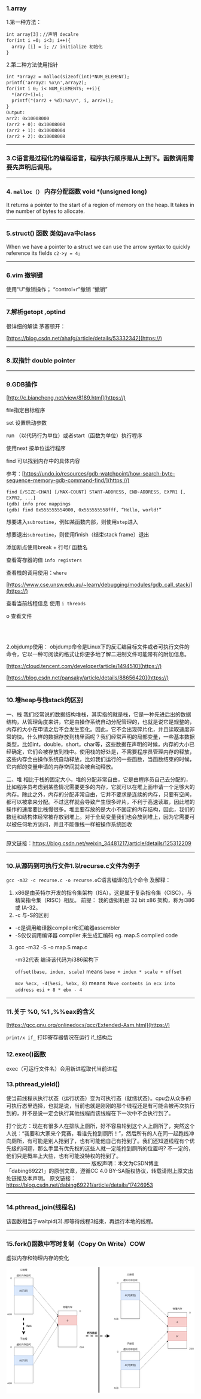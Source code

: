 ### 1.array 

1.第一种方法：

```c_cpp
int array[3]；//声明 decalre
for(int i =0; i<3; i++){
  array [i] = i; // initialize 初始化
}
```

2.第二种方法使用指针

```c_cpp
int *array2 = malloc(sizeof(int)*NUM_ELEMENT);
printf('array2: %x\n',array2);
for(int i 0; i< NUM_ELEMENTS; ++i){
  *(arr2+i)=i;
  printf("(arr2 + %d):%x\n", i, arr2+i);
}
Output:
arr2: 0x10008000
(arr2 + 0): 0x10008000
(arr2 + 1): 0x10008004
(arr2 + 2): 0x10008008
```

***

### 3.C语言是过程化的编程语言，程序执行顺序是从上到下。函数调用需要先声明后调用。

***

### 4. `malloc（）` 	内存分配函数 void *(unsigned long)

It returns a pointer to the start of a region of memory on the heap. It takes in the number of bytes to allocate.

***

### 5.struct() 函数 类似java中class

When we have a pointer to a struct we can use the arrow syntax to quickly reference its fields    `c2->y = 4;`

***

### 6.vim 	撤销键

使用“U"撤销操作； “control+r”撤销 “撤销”

***

### 7.解析getopt ,optind 

很详细的解读 茅塞顿开：

 [https://blog.csdn.net/ahafg/article/details/53332342](https://)

***

### 8.双指针 double pointer 

***

### 9.GDB操作

[http://c.biancheng.net/view/8189.html](https://)

file指定目标程序

set 设置启动参数

run （以代码行为单位）或者start（函数为单位）执行程序

使用next 按单位运行程序 

find 可以找到内存中的具体内容

参考：[https://undo.io/resources/gdb-watchpoint/how-search-byte-sequence-memory-gdb-command-find/](https://)

```
find [/SIZE-CHAR] [/MAX-COUNT] START-ADDRESS, END-ADDRESS, EXPR1 [, EXPR2, ...]
(gdb) info proc mappings
(gdb) find 0x555555554000, 0x555555558fff, “Hello, world!”
```

想要进入`subroutine`，例如某函数内部，则使用`step`进入

想要退出`subroutine`，则使用finish（结束stack frame）退出

添加断点使用break + 行号/ 函数名

查看寄存器的值 `info registers`

查看栈的调用使用：`where`

 [https://www.cse.unsw.edu.au/~learn/debugging/modules/gdb_call_stack/](https://)

查看当前线程信息 使用 `i threads`

o 查看文件

<br/>

<br/>

2.objdump使用： objdump命令是Linux下的反汇编目标文件或者可执行文件的命令，它以一种可阅读的格式让你更多地了解二进制文件可能带有的附加信息。

[https://cloud.tencent.com/developer/article/1494510](https://)

[https://blog.csdn.net/pansaky/article/details/88656420](https://)

***

### 10.堆heap与栈stack的区别

一、栈
我们经常说的数据结构堆栈，其实指的就是栈，它是一种先进后出的数据结构，从管理角度来讲，它是由操作系统自动分配管理的，也就是说它是规整的，内存的大小在申请之后不会发生变化。因此，它不会出现碎片化，并且读取速度非常的快。什么样的数据存放到栈里面呢？我们经常声明的局部变量，一些基本数据类型，比如int，double，short，char等，这些数据在声明的时候，内存的大小已经确定，它们会被存放到栈中。使用栈的好处是，不需要程序员管理内存的释放，这些内存会由操作系统自动释放，比如我们运行的一些函数，当函数结束的时候，它内部的变量申请的内存空间就会被自动释放。

二、堆
相比于栈的固定大小，堆的分配非常自由，它是由程序员自己去分配的，比如程序员考虑到某些情况需要更多的内存，它就可以在堆上面申请一个足够大的内存。除此之外，内存的分配非常自由，它并不要求是连续的内存，只要有空间，都可以被拿来分配。不过这样就会导致产生很多碎片，不利于高速读取，因此堆的操作的速度要比栈慢很多。堆主要存放的是大小不固定的内存结构，因此，我们的数组和结构体经常被存放到堆上。对于全局变量我们也会放到堆上，因为它需要可以被任何地方访问，并且不能像栈一样被操作系统回收
————————————————

原文链接：https://blog.csdn.net/weixin_34481217/article/details/125312209

***

### 10.从源码到可执行文件1.以recurse.c文件为例子

`gcc -m32 -c recurse.c -o recurse.o`C语言编译的几个命令 及解释：

1. x86是由英特尔开发的指令集架构（ISA）。这是属于复杂指令集（CISC），与精简指令集（RISC）相反。 前提： 我的虚拟机是 32 bit x86 架构，称为i386或 IA-32。
2.  -c 与-S的区别

- -c是调用编译器compiler和汇编器assembler
- -S仅仅调用编译器 compiler 来生成汇编码 eg. map.S compiled code

3. gcc -m32 -S -o map.S map.c 
   
   -m32代表 编译该代码为i386架构下
   
   `offset(base, index, scale)` means `base + index * scale + offset`
   
   `mov %ecx, -4(%esi, %ebx, 8)` means` Move contents in ecx into address esi + 8 * ebx - 4`

***

### 11.关于 %0, %1 ,%%eax的含义

[https://gcc.gnu.org/onlinedocs/gcc/Extended-Asm.html](https://)

`print/x if_` 打印寄存器情况在运行 if_结构后

### 12.exec()函数

exec（可运行文件名）会用新进程取代当前进程

### 13.pthread_yield()

使当前线程从执行状态（运行状态）变为可执行态（就绪状态）。cpu会从众多的可执行态里选择，也就是说，当前也就是刚刚的那个线程还是有可能会被再次执行到的，并不是说一定会执行其他线程而该线程在下一次中不会执行到了。

打个比方：现在有很多人在排队上厕所，好不容易轮到这个人上厕所了，突然这个人说：“我要和大家来个竞赛，看谁先抢到厕所！”，然后所有的人在同一起跑线冲向厕所，有可能是别人抢到了，也有可能他自己有抢到了。我们还知道线程有个优先级的问题，那么手里有优先权的这些人就一定能抢到厕所的位置吗? 不一定的，他们只是概率上大些，也有可能没特权的抢到了。
————————————————
版权声明：本文为CSDN博主「dabing69221」的原创文章，遵循CC 4.0 BY-SA版权协议，转载请附上原文出处链接及本声明。
原文链接：https://blog.csdn.net/dabing69221/article/details/17426953

***

### 14.pthread_join(线程名)

该函数相当于waitpid(3).即等待线程3结束，再运行本地的线程。

***

### 15.fork()函数中写时复制（Copy On Write）COW

虚拟内存和物理内存的变化

![2060107787-607ff2a5a916d_fix732.png](162d648908979720c1dddaf7e10bbd5a.png)

#### 